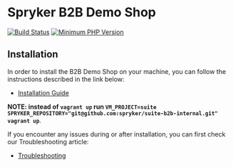 # Spryker B2B Demo Shop
[![Build Status](https://travis-ci.com/spryker/b2b-demo-shop-internal.svg?token=uuNLarTLvJGpcdGUgqj2&branch=master)](https://travis-ci.com/spryker/b2b-demo-shop-internal)
[![Minimum PHP Version](https://img.shields.io/badge/php-%3E%3D%207.1-8892BF.svg)](https://php.net/)

## Installation
In order to install the B2B Demo Shop on your machine, you can follow the instructions described in the link below:

* [Installation Guide](https://academy.spryker.com/getting_started/installation_guide.html)

__NOTE: instead of `vagrant up` run `VM_PROJECT=suite SPRYKER_REPOSITORY="git@github.com:spryker/suite-b2b-internal.git" vagrant up`__.

If you encounter any issues during or after installation, you can first check our Troubleshooting article:

* [Troubleshooting](https://academy.spryker.com/getting_started/troubleshooting.html)
